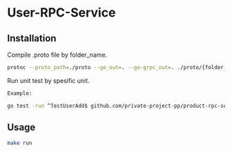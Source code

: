 # User-RPC-Service

## Installation

Compile .proto file by folder_name.

```bash
protoc --proto_path=./proto --go_out=. --go-grpc_out=. ./proto/{folder_name}/*.proto
```

Run unit test by spesific unit.
```bash
Example:

go test -run ^TestUserAdd$ github.com/private-project-pp/product-rpc-service/usecase/users_administration
```

## Usage
```bash
make run
```